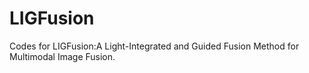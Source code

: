# LIGFusion
Codes for LIGFusion:A Light-Integrated and Guided Fusion Method for Multimodal Image Fusion.
